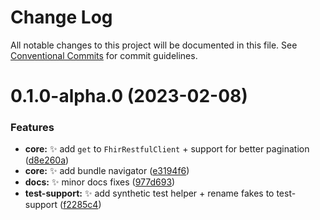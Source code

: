 # Change Log

All notable changes to this project will be documented in this file.
See [Conventional Commits](https://conventionalcommits.org) for commit guidelines.

# 0.1.0-alpha.0 (2023-02-08)


### Features

* **core:** :sparkles: add `get` to `FhirRestfulClient` + support for better pagination ([d8e260a](https://github.com/bonfhir/bonfhir/commit/d8e260a6ccb1f4d8cda229310663f7c8f3f9a6c6))
* **core:** :sparkles: add bundle navigator ([e3194f6](https://github.com/bonfhir/bonfhir/commit/e3194f6dbc7d651ce70530d576f8218903e6e4ec))
* **docs:** :sparkles: minor docs fixes ([977d693](https://github.com/bonfhir/bonfhir/commit/977d693f6fdf7f7311f8221cccc9fd7bc042a038))
* **test-support:** :sparkles: add synthetic test helper + rename fakes to test-support ([f2285c4](https://github.com/bonfhir/bonfhir/commit/f2285c419f3bcb60188365921ce94bcf85797b6d))

